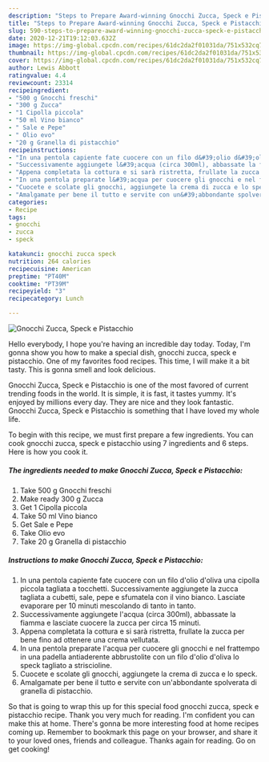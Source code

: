 ```yaml
---
description: "Steps to Prepare Award-winning Gnocchi Zucca, Speck e Pistacchio"
title: "Steps to Prepare Award-winning Gnocchi Zucca, Speck e Pistacchio"
slug: 590-steps-to-prepare-award-winning-gnocchi-zucca-speck-e-pistacchio
date: 2020-12-21T19:12:03.632Z
image: https://img-global.cpcdn.com/recipes/61dc2da2f01031da/751x532cq70/gnocchi-zucca-speck-e-pistacchio-recipe-main-photo.jpg
thumbnail: https://img-global.cpcdn.com/recipes/61dc2da2f01031da/751x532cq70/gnocchi-zucca-speck-e-pistacchio-recipe-main-photo.jpg
cover: https://img-global.cpcdn.com/recipes/61dc2da2f01031da/751x532cq70/gnocchi-zucca-speck-e-pistacchio-recipe-main-photo.jpg
author: Lewis Abbott
ratingvalue: 4.4
reviewcount: 23314
recipeingredient:
- "500 g Gnocchi freschi"
- "300 g Zucca"
- "1 Cipolla piccola"
- "50 ml Vino bianco"
- " Sale e Pepe"
- " Olio evo"
- "20 g Granella di pistacchio"
recipeinstructions:
- "In una pentola capiente fate cuocere con un filo d&#39;olio d&#39;oliva una cipolla piccola tagliata a tocchetti. Successivamente aggiungete la zucca tagliata a cubetti, sale, pepe e sfumatela con il vino bianco. Lasciate evaporare per 10 minuti mescolando di tanto in tanto."
- "Successivamente aggiungete l&#39;acqua (circa 300ml), abbassate la fiamma e lasciate cuocere la zucca per circa 15 minuti."
- "Appena completata la cottura e si sarà ristretta, frullate la zucca per bene fino ad ottenere una crema vellutata."
- "In una pentola preparate l&#39;acqua per cuocere gli gnocchi e nel frattempo in una padella antiaderente abbrustolite con un filo d&#39;olio d&#39;oliva lo speck tagliato a striscioline."
- "Cuocete e scolate gli gnocchi, aggiungete la crema di zucca e lo speck."
- "Amalgamate per bene il tutto e servite con un&#39;abbondante spolverata di granella di pistacchio."
categories:
- Recipe
tags:
- gnocchi
- zucca
- speck

katakunci: gnocchi zucca speck 
nutrition: 264 calories
recipecuisine: American
preptime: "PT40M"
cooktime: "PT39M"
recipeyield: "3"
recipecategory: Lunch

---
```



![Gnocchi Zucca, Speck e Pistacchio](https://img-global.cpcdn.com/recipes/61dc2da2f01031da/751x532cq70/gnocchi-zucca-speck-e-pistacchio-recipe-main-photo.jpg)

Hello everybody, I hope you're having an incredible day today. Today, I'm gonna show you how to make a special dish, gnocchi zucca, speck e pistacchio. One of my favorites food recipes. This time, I will make it a bit tasty. This is gonna smell and look delicious.



Gnocchi Zucca, Speck e Pistacchio is one of the most favored of current trending foods in the world. It is simple, it is fast, it tastes yummy. It's enjoyed by millions every day. They are nice and they look fantastic. Gnocchi Zucca, Speck e Pistacchio is something that I have loved my whole life.


To begin with this recipe, we must first prepare a few ingredients. You can cook gnocchi zucca, speck e pistacchio using 7 ingredients and 6 steps. Here is how you cook it.

<!--inarticleads1-->

##### The ingredients needed to make Gnocchi Zucca, Speck e Pistacchio:

1. Take 500 g Gnocchi freschi
1. Make ready 300 g Zucca
1. Get 1 Cipolla piccola
1. Take 50 ml Vino bianco
1. Get  Sale e Pepe
1. Take  Olio evo
1. Take 20 g Granella di pistacchio




<!--inarticleads2-->

##### Instructions to make Gnocchi Zucca, Speck e Pistacchio:

1. In una pentola capiente fate cuocere con un filo d&#39;olio d&#39;oliva una cipolla piccola tagliata a tocchetti. Successivamente aggiungete la zucca tagliata a cubetti, sale, pepe e sfumatela con il vino bianco. Lasciate evaporare per 10 minuti mescolando di tanto in tanto.
1. Successivamente aggiungete l&#39;acqua (circa 300ml), abbassate la fiamma e lasciate cuocere la zucca per circa 15 minuti.
1. Appena completata la cottura e si sarà ristretta, frullate la zucca per bene fino ad ottenere una crema vellutata.
1. In una pentola preparate l&#39;acqua per cuocere gli gnocchi e nel frattempo in una padella antiaderente abbrustolite con un filo d&#39;olio d&#39;oliva lo speck tagliato a striscioline.
1. Cuocete e scolate gli gnocchi, aggiungete la crema di zucca e lo speck.
1. Amalgamate per bene il tutto e servite con un&#39;abbondante spolverata di granella di pistacchio.




So that is going to wrap this up for this special food gnocchi zucca, speck e pistacchio recipe. Thank you very much for reading. I'm confident you can make this at home. There's gonna be more interesting food at home recipes coming up. Remember to bookmark this page on your browser, and share it to your loved ones, friends and colleague. Thanks again for reading. Go on get cooking!
